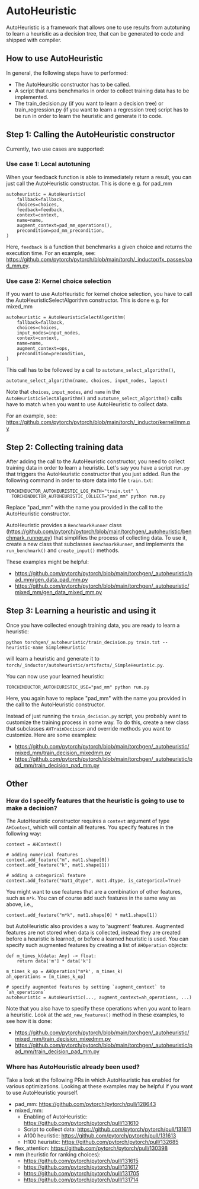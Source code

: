 # AutoHeuristic
AutoHeuristic is a framework that allows one to use results from autotuning to learn a heuristic as a decision tree, that can be generated to code and shipped with compiler.

## How to use AutoHeuristic
In general, the following steps have to performed:
- The AutoHeursitic constructor has to be called.
- A script that runs benchmarks in order to collect training data has to be implemented.
- The train_decision.py (if you want to learn a decision tree) or train_regression.py (if you want to learn a regression tree) script has to be run in order to learn the heuristic and generate it to code.

## Step 1: Calling the AutoHeuristic constructor
Currently, two use cases are supported:

### Use case 1: Local autotuning
When your feedback function is able to immediately return a result, you can just call the AutoHeuristic constructor. This is done e.g. for pad_mm
```
autoheuristic = AutoHeuristic(
    fallback=fallback,
    choices=choices,
    feedback=feedback,
    context=context,
    name=name,
    augment_context=pad_mm_operations(),
    precondition=pad_mm_precondition,
)
```
Here, `feedback` is a function that benchmarks a given choice and returns the execution time. For an example, see: https://github.com/pytorch/pytorch/blob/main/torch/_inductor/fx_passes/pad_mm.py.

### Use case 2: Kernel choice selection
If you want to use AutoHeuristic for kernel choice selection, you have to call the AutoHeuristicSelectAlgorithm constructor. This is done e.g. for mixed_mm
```
autoheuristic = AutoHeuristicSelectAlgorithm(
    fallback=fallback,
    choices=choices,
    input_nodes=input_nodes,
    context=context,
    name=name,
    augment_context=ops,
    precondition=precondition,
)
```
This call has to be followed by a call to `autotune_select_algorithm()`,
```
autotune_select_algorithm(name, choices, input_nodes, layout)
```
Note that `choices`, `input_nodes`, and `name` in the `AutoHeuristicSelectAlgorithm()` and `autotune_select_algorithm()` calls have to match when you want to use AutoHeuristic to collect data.

For an example, see: https://github.com/pytorch/pytorch/blob/main/torch/_inductor/kernel/mm.py

## Step 2: Collecting training data
After adding the call to the AutoHeuristic constructor, you need to collect training data in order to learn a heuristic. Let's say you have a script `run.py` that triggers the AutoHeuristic constructor that you just added. Run the following command in order to store data into file `train.txt`:
```
TORCHINDUCTOR_AUTOHEURISTIC_LOG_PATH="train.txt" \
  TORCHINDUCTOR_AUTOHEURISTIC_COLLECT="pad_mm" python run.py
```
Replace "pad_mm" with the name you provided in the call to the AutoHeuristic constructor.

AutoHeuristic provides a `BenchmarkRunner` class (https://github.com/pytorch/pytorch/blob/main/torchgen/_autoheuristic/benchmark_runner.py) that simplifies the process of collecting data. To use it, create a new class that subclasses `BenchmarkRunner`, and implements the `run_benchmark()` and `create_input()` methods.

These examples might be helpful:
- https://github.com/pytorch/pytorch/blob/main/torchgen/_autoheuristic/pad_mm/gen_data_pad_mm.py
- https://github.com/pytorch/pytorch/blob/main/torchgen/_autoheuristic/mixed_mm/gen_data_mixed_mm.py


## Step 3: Learning a heuristic and using it
Once you have collected enough training data, you are ready to learn a heuristic:
```
python torchgen/_autoheuristic/train_decision.py train.txt --heuristic-name SimpleHeuristic
```
will learn a heuristic and generate it to `torch/_inductor/autoheuristic/artifacts/_SimpleHeuristic.py`.

You can now use your learned heuristic:
```
TORCHINDUCTOR_AUTOHEURISTIC_USE="pad_mm" python run.py
```
Here, you again have to replace "pad_mm" with the name you provided in the call to the AutoHeuristic constructor.

Instead of just running the `train_decision.py` script, you probably want to customize the training process in some way. To do this, create a new class that subclasses `AHTrainDecision` and override methods you want to customize. Here are some examples:
- https://github.com/pytorch/pytorch/blob/main/torchgen/_autoheuristic/mixed_mm/train_decision_mixedmm.py
- https://github.com/pytorch/pytorch/blob/main/torchgen/_autoheuristic/pad_mm/train_decision_pad_mm.py

## Other

### How do I specify features that the heuristic is going to use to make a decision?
The AutoHeuristic constructor requires a `context` argument of type `AHContext`, which will contain all features. You specify features in the following way:
```
context = AHContext()

# adding numerical features
context.add_feature("m", mat1.shape[0])
context.add_feature("k", mat1.shape[1])

# adding a categorical feature
context.add_feature("mat1_dtype", mat1.dtype, is_categorical=True)
```

You might want to use features that are a combination of other features, such as `m*k`. You can of course add such features in the same way as above, i.e.,
```
context.add_feature("m*k", mat1.shape[0] * mat1.shape[1])
```
but AutoHeuristic also provides a way to 'augment' features. Augmented features are not stored when data is collected, instead they are created before a heuristic is learned, or before a learned heuristic is used. You can specify such augmented features by creating a list of `AHOperation` objects:
```
def m_times_k(data: Any) -> float:
    return data['m'] * data['k']

m_times_k_op = AHOperation("m*k', m_times_k)
ah_operations = [m_times_k_op]

# specify augmented features by setting `augment_context` to `ah_operations`
autoheuristic = AutoHeuristic(..., augment_context=ah_operations, ...)
```

Note that you also have to specify these operations when you want to learn a heuristic. Look at the `add_new_features()` method in these examples, to see how it is done:
- https://github.com/pytorch/pytorch/blob/main/torchgen/_autoheuristic/mixed_mm/train_decision_mixedmm.py
- https://github.com/pytorch/pytorch/blob/main/torchgen/_autoheuristic/pad_mm/train_decision_pad_mm.py

### Where has AutoHeuristic already been used?
Take a look at the following PRs in which AutoHeuristic has enabled for various optimizations.
Looking at these examples may be helpful if you want to use AutoHeuristic yourself.
- pad_mm: https://github.com/pytorch/pytorch/pull/128643
- mixed_mm:
    - Enabling of AutoHeuristic: https://github.com/pytorch/pytorch/pull/131610
    - Script to collect data: https://github.com/pytorch/pytorch/pull/131611
    - A100 heuristic: https://github.com/pytorch/pytorch/pull/131613
    - H100 heuristic: https://github.com/pytorch/pytorch/pull/132685
- flex_attention: https://github.com/pytorch/pytorch/pull/130398
- mm (heuristic for ranking choices):
    - https://github.com/pytorch/pytorch/pull/131615
    - https://github.com/pytorch/pytorch/pull/131617
    - https://github.com/pytorch/pytorch/pull/131705
    - https://github.com/pytorch/pytorch/pull/131714

